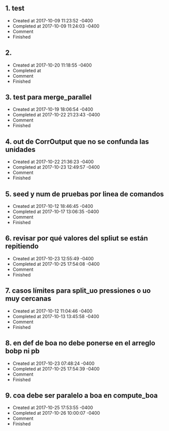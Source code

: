 ## 1. test
- Created at   2017-10-09 11:23:52 -0400
- Completed at 2017-10-09 11:24:03 -0400
- Comment      
- Finished     

## 2. 
- Created at   2017-10-20 11:18:55 -0400
- Completed at 
- Comment      
- Finished     

## 3. test para merge_parallel
- Created at   2017-10-19 18:06:54 -0400
- Completed at 2017-10-22 21:23:43 -0400
- Comment      
- Finished     

## 4. out de CorrOutput que no se confunda las unidades
- Created at   2017-10-22 21:36:23 -0400
- Completed at 2017-10-23 12:49:57 -0400
- Comment      
- Finished     

## 5. seed y num de pruebas por linea de comandos
- Created at   2017-10-12 18:46:45 -0400
- Completed at 2017-10-17 13:06:35 -0400
- Comment      
- Finished     

## 6. revisar por qué valores del spliut se están repitiendo
- Created at   2017-10-23 12:55:49 -0400
- Completed at 2017-10-25 17:54:08 -0400
- Comment      
- Finished     

## 7. casos límites para split_uo pressiones o uo muy cercanas
- Created at   2017-10-12 11:04:46 -0400
- Completed at 2017-10-13 13:45:58 -0400
- Comment      
- Finished     

## 8. en def de boa no debe ponerse en el arreglo bobp ni pb
- Created at   2017-10-23 07:48:24 -0400
- Completed at 2017-10-25 17:54:39 -0400
- Comment      
- Finished     

## 9. coa debe ser paralelo a boa en compute_boa
- Created at   2017-10-25 17:53:55 -0400
- Completed at 2017-10-26 10:00:07 -0400
- Comment      
- Finished     

